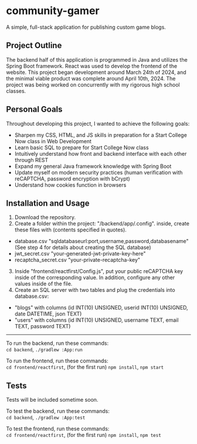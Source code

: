 # community-gamer
A simple, full-stack application for publishing custom game blogs.

## Project Outline
The backend half of this application is programmed in Java and utilizes the Spring Boot framework. React was used to develop the frontend of the website. This project began development around March 24th of 2024,
and the minimal viable product was complete around April 10th, 2024. The project was being worked on concurrently with my rigorous high school classes.

## Personal Goals
Throughout developing this project, I wanted to achieve the following goals:
<br>
- Sharpen my CSS, HTML, and JS skills in preparation for a Start College Now class in Web Development
- Learn basic SQL to prepare for Start College Now class
- Intuitively understand how front and backend interface with each other through REST
- Expand my general Java framework knowledge with Spring Boot
- Update myself on modern security practices (human verification with reCAPTCHA, password encryption with bCrypt)
- Understand how cookies function in browsers

## Installation and Usage
1. Download the repository.
2. Create a folder within the project: "/backend/app/.config". inside, create these files with (contents specified in quotes).
- database.csv "sqldatabaseurl:port,username,password,databasename" (See step 4 for details about creating the SQL database)
- jwt_secret.csv "your-generated-jwt-private-key-here"
- recaptcha_secret.csv "your-private-recaptcha-key"
3. Inside "frontend/reactfirst/Config.js", put your public reCAPTCHA key inside of the corresponding value. In addition, configure any other values inside of the file.
4. Create an SQL server with two tables and plug the credentials into database.csv:
- "blogs" with columns (id INT(10) UNSIGNED, userid INT(10) UNSIGNED, date DATETIME, json TEXT)
- "users" with columns (id INT(10) UNSIGNED, username TEXT, email TEXT, password TEXT)

<hr>

To run the backend, run these commands:<br>
`cd backend`, `./gradlew :App:run`<br>

To run the frontend, run these commands:<br>
`cd frontend/reactfirst`, (for the first run) `npm install`, `npm start`<br>

## Tests
Tests will be included sometime soon.

To test the backend, run these commands:<br>
`cd backend`, `./gradlew :App:test`<br>

To test the frontend, run these commands:<br>
`cd frontend/reactfirst`, (for the first run) `npm install`, `npm test`
